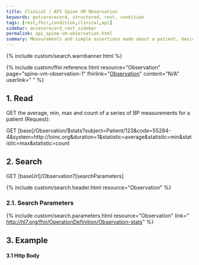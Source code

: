 ```yaml
---
title: Clinical | API Spine VM Observation
keywords: getcarerecord, structured, rest, condition
tags: [rest,fhir,condition,clinical,api]
sidebar: accessrecord_rest_sidebar
permalink: api_spine-vm-observation.html
summary: Measurements and simple assertions made about a patient, device or other subject.
---
```

{% include custom/search.warnbanner.html %}

{% include custom/fhir.reference.html resource="Observation" page="spine-vm-observation-1" fhirlink="[Observation](https://www.hl7.org/fhir/observation.html)" content="N/A" userlink=" " %}


## 1. Read ##

GET the average, min, max and count of a series of BP measurements for a patient (Request):
<div markdown="span" class="alert alert-success" role="alert">
GET [base]/Observation/$stats?subject=Patient/123&code=55284-4&system=http://loinc.org&duration=1&statistic=average&statistic=min&statistic=max&statistic=count</div>

## 2. Search ##

<div markdown="span" class="alert alert-success" role="alert">
GET [baseUrl]/Observation?[searchParameters]</div>

{% include custom/search.header.html resource="Observation" %}

### 2.1. Search Parameters ###

{% include custom/search.parameters.html resource="Observation"     link=" http://hl7.org/fhir/OperationDefinition/Observation-stats" %}

## 3. Example ##

#### 3.1 Http Body ####

<script src="https://gist.github.com/IOPS-DEV/914d453110ae00c185ca844e93512c18.js"></script>